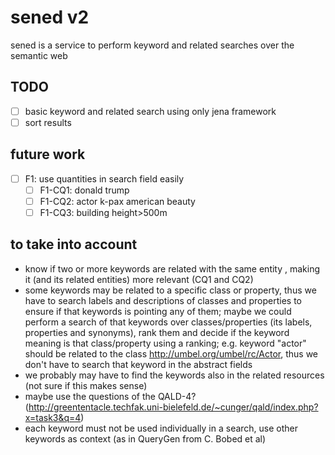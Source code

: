 # sened v2
sened is a service to perform keyword and related searches over the semantic web

## TODO
- [ ] basic keyword and related search using only jena framework
- [ ] sort results

## future work
- [ ] F1: use quantities in search field easily
  - [ ] F1-CQ1: donald trump
  - [ ] F1-CQ2: actor k-pax american beauty
  - [ ] F1-CQ3: building height>500m

## to take into account
- know if two or more keywords are related with the same entity , making it (and its related entities) more relevant (CQ1 and CQ2)
- some keywords may be related to a specific class or property, thus we have to search labels and descriptions of classes and properties to ensure if that keywords is pointing any of them; maybe we could perform a search of that keywords over classes/properties (its labels, properties and synonyms), rank them and decide if the keyword meaning is that class/property using a ranking; e.g. keyword "actor" should be related to the class <http://umbel.org/umbel/rc/Actor>, thus we don't have to search that keyword in the abstract fields
- we probably may have to find the keywords also in the related resources (not sure if this makes sense)
- maybe use the questions of the QALD-4? (http://greententacle.techfak.uni-bielefeld.de/~cunger/qald/index.php?x=task3&q=4)
- each keyword must not be used individually in a search, use other keywords as context (as in QueryGen from C. Bobed et al)